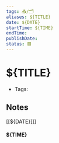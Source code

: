 ```yaml
---
tags: 📥️/🗂
aliases: ${TITLE}
date: ${DATE}
startTime: ${TIME}
endTime: 
publishDate:
status: 🟥
---
```


# ${TITLE}
- Tags:

## Notes

[[${DATE}]]]
#### ${TIME}



